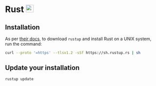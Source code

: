 # Rust <img alt="Rust" src='https://rustacean.net/assets/rustacean-flat-happy.png' height="25">

## Installation

As per [their docs](https://www.rust-lang.org/tools/install), to download `rustup` and install Rust on a UNIX system, run the command:

```bash
curl --proto '=https' --tlsv1.2 -sSf https://sh.rustup.rs | sh
```

## Update your installation

```sh
rustup update
```
